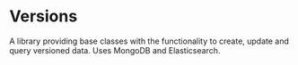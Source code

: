 # Versions

A library providing base classes with the functionality to create, update and query versioned data. Uses MongoDB and Elasticsearch.
